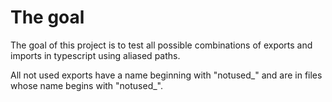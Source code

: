 # The goal

The goal of this project is to test all possible combinations of exports and imports in typescript using aliased paths.

All not used exports have a name beginning with "notused\_" and are in files whose name begins with "notused\_".
